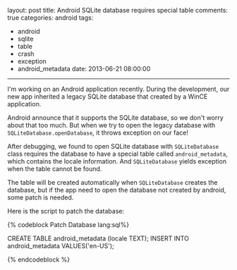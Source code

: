 layout: post
title: Android SQLite database requires special table
comments: true
categories: android
tags:
  - android
  - sqlite
  - table
  - crash
  - exception
  - android_metadata
date: 2013-06-21 08:00:00
---
I'm working on an Android application recently. During the development, our new app inherited a legacy SQLite database that created by a WinCE application.

Android announce that it supports the SQLite database, so we don't worry about that too much. But when we try to open the legacy database with  `SQLiteDatabase.openDatabase`, it throws exception on our face!

After debugging, we found to open SQLite database with `SQLiteDatabase` class requires the database to have a special table called `android_metadata`, which contains the locale information. And `SQLiteDatabase` yields exception when the table cannot be found.

The table will be created automatically when `SQLiteDatabase` creates the database, but if the app need to open the database not created by android, some patch is needed.

Here is the script to patch the database:

{% codeblock Patch Database lang:sql%}

CREATE TABLE android_metadata (locale TEXT);
INSERT INTO android_metadata VALUES('en-US');

{% endcodeblock %}
